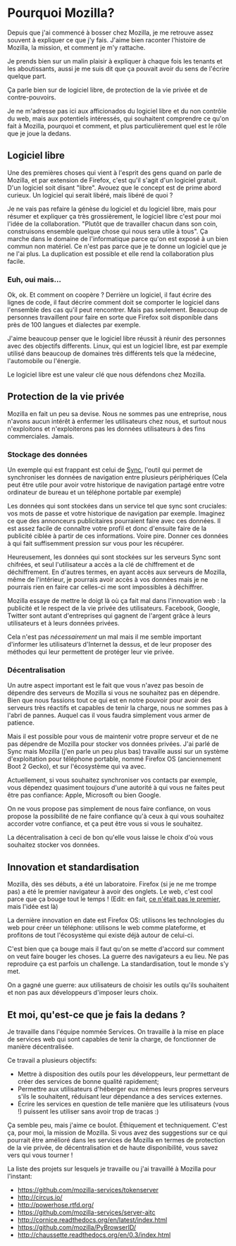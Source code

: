 # Pourquoi Mozilla?


Depuis que j'ai commencé à bosser chez Mozilla, je me retrouve assez
souvent à expliquer ce que j'y fais. J'aime bien raconter l'histoire de
Mozilla, la mission, et comment je m'y rattache.

Je prends bien sur un malin plaisir à expliquer à chaque fois les
tenants et les aboutissants, aussi je me suis dit que ça pouvait avoir
du sens de l'écrire quelque part.

Ça parle bien sur de logiciel libre, de protection de la vie privée et
de contre-pouvoirs.

Je ne m'adresse pas ici aux afficionados du logiciel libre et du non
contrôle du web, mais aux potentiels intéressés, qui souhaitent
comprendre ce qu'on fait à Mozilla, pourquoi et comment, et plus
particulièrement quel est le rôle que je joue la dedans.

## Logiciel libre

Une des premières choses qui vient à l'esprit des gens quand on parle de
Mozilla, et par extension de Firefox, c'est qu'il s'agit d'un logiciel
gratuit. D'un logiciel soit disant "libre". Avouez que le concept est de
prime abord curieux. Un logiciel qui serait libéré, mais libéré de quoi
?

Je ne vais pas refaire la génèse du logiciel et du logiciel libre, mais
pour résumer et expliquer ça très grossièrement, le logiciel libre c'est
pour moi l'idée de la collaboration. "Plutôt que de travailler chacun
dans son coin, construisons ensemble quelque chose qui nous sera utile à
tous". Ça marche dans le domaine de l'informatique parce qu'on est
exposé à un bien commun non matériel. Ce n'est pas parce que je te
donne un logiciel que je ne l'ai plus. La duplication est possible et
elle rend la collaboration plus facile.

### Euh, oui mais…

Ok, ok. Et comment on coopère ? Derrière un logiciel, il faut écrire des
lignes de code, il faut décrire comment doit se comporter le logiciel
dans l'ensemble des cas qu'il peut rencontrer. Mais pas seulement.
Beaucoup de personnes travaillent pour faire en sorte que Firefox soit
disponible dans près de 100 langues et dialectes par exemple.

J'aime beaucoup penser que le logiciel libre réussit à réunir des
personnes avec des objectifs differents. Linux, qui est un logiciel
libre, est par exemple utilisé dans beaucoup de domaines très différents
tels que la médecine, l'automobile ou l'énergie.

Le logiciel libre est une valeur clé que nous défendons chez Mozilla.

## Protection de la vie privée

Mozilla en fait un peu sa devise. Nous ne sommes pas une entreprise,
nous n'avons aucun intérêt à enfermer les utilisateurs chez nous, et
surtout nous n'exploitons et n'exploiterons pas les données utilisateurs
à des fins commerciales. Jamais.

### Stockage des données

Un exemple qui est frappant est celui de
[Sync](https://www.mozilla.org/en-US/mobile/sync/), l'outil qui permet
de synchroniser les données de navigation entre plusieurs périphériques
(Cela peut être utile pour avoir votre historique de navigation partagé
entre votre ordinateur de bureau et un téléphone portable par exemple)

Les données qui sont stockées dans un service tel que sync sont
cruciales: vos mots de passe et votre historique de navigation par
exemple. Imaginez ce que des annonceurs publicitaires pourraient faire
avec ces données. Il est assez facile de connaître votre profil et donc
d'ensuite faire de la publicité ciblée à partir de ces informations.
Voire pire. Donner ces données à qui fait suffisemment pression sur vous
pour les récupérer.

Heureusement, les données qui sont stockées sur les serveurs Sync sont
chifrées, et seul l'utilisateur a accès a la clé de chiffrement et de
déchiffrement. En d'autres termes, en ayant accès aux serveurs de
Mozilla, même de l'intérieur, je pourrais avoir accès à vos données mais
je ne pourrais rien en faire car celles-ci me sont impossibles à
déchiffrer.

Mozilla essaye de mettre le doigt là où ça fait mal dans l'innovation
web : la publicité et le respect de la vie privée des utilisateurs.
Facebook, Google, Twitter sont autant d'entreprises qui gagnent de
l'argent grâce à leurs utilisateurs et à leurs données privées.

Cela n'est pas *nécessairement* un mal mais il me semble important
d'informer les utilisateurs d'Internet la dessus, et de leur proposer
des méthodes qui leur permettent de protéger leur vie privée.

### Décentralisation

Un autre aspect important est le fait que vous n'avez pas besoin de
dépendre des serveurs de Mozilla si vous ne souhaitez pas en dépendre.
Bien que nous fassions tout ce qui est en notre pouvoir pour avoir des
serveurs très réactifs et capables de tenir la charge, nous ne sommes
pas à l'abri de pannes. Auquel cas il vous faudra simplement vous armer
de patience.

Mais il est possible pour vous de maintenir votre propre serveur et de
ne pas dépendre de Mozilla pour stocker vos données privées. J'ai parlé
de Sync mais Mozilla (j'en parle un peu plus bas) travaille aussi sur un
système d'exploitation pour téléphone portable, nommé Firefox OS
(anciennement Boot 2 Gecko), et sur l'écosystème qui va avec.

Actuellement, si vous souhaitez synchroniser vos contacts par exemple,
vous dépendez quasiment toujours d'une autorité à qui vous ne faites
peut être pas confiance: Apple, Microsoft ou bien Google.

On ne vous propose pas simplement de nous faire confiance, on vous
propose la possibilité de ne faire confiance qu'à ceux à qui vous
souhaitez accorder votre confiance, et ça peut être vous si vous le
souhaitez.

La décentralisation à ceci de bon qu'elle vous laisse le choix d'où vous
souhaitez stocker vos données.

## Innovation et standardisation

Mozilla, dès ses débuts, a été un laboratoire. Firefox (si je ne me
trompe pas) a été le premier navigateur à avoir des onglets. Le web,
c'est cool parce que ça bouge tout le temps \! (Edit: en fait, [ce
n'était pas le
premier](http://en.wikipedia.org/wiki/Tabbed_document_interface), mais
l'idée est là)

La dernière innovation en date est Firefox OS: utilisons les
technologies du web pour créer un téléphone: utilisons le web comme
plateforme, et profitons de tout l'écosystème qui existe déjà autour de
celui-ci.

C'est bien que ça bouge mais il faut qu'on se mette d'accord sur comment
on veut faire bouger les choses. La guerre des navigateurs a eu lieu. Ne
pas reproduire ça est parfois un challenge. La standardisation, tout le
monde s'y met.

On a gagné une guerre: aux utilisateurs de choisir les outils qu'ils
souhaitent et non pas aux développeurs d'imposer leurs choix.

## Et moi, qu'est-ce que je fais la dedans ?

Je travaille dans l'équipe nommée Services. On travaille à la mise en
place de services web qui sont capables de tenir la charge, de
fonctionner de manière décentralisée.

Ce travail a plusieurs objectifs:

  - Mettre à disposition des outils pour les développeurs, leur
    permettant de créer des services de bonne qualité rapidement;
  - Permettre aux utilisateurs d'héberger eux mêmes leurs propres
    serveurs s'ils le souhaitent, réduisant leur dépendance a des
    services externes.
  - Écrire les services en question de telle manière que les
    utilisateurs (vous \!) puissent les utiliser sans avoir trop de
    tracas :)

Ça semble peu, mais j'aime ce boulot. Éthiquement et techniquement.
C'est ça, pour moi, la mission de Mozilla. Si vous avez des suggestions
sur ce qui pourrait être amélioré dans les services de Mozilla en termes
de protection de la vie privée, de décentralisation et de haute
disponibilité, vous savez vers qui vous tourner \!

La liste des projets sur lesquels je travaille ou j'ai travaillé à
Mozilla pour l'instant:

  - <https://github.com/mozilla-services/tokenserver>
  - <http://circus.io/>
  - <http://powerhose.rtfd.org/>
  - <https://github.com/mozilla-services/server-aitc>
  - <http://cornice.readthedocs.org/en/latest/index.html>
  - <https://github.com/mozilla/PyBrowserID/>
  - <http://chaussette.readthedocs.org/en/0.3/index.html>
